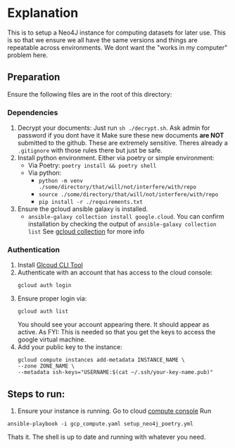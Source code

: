 # Explanation

This is to setup a Neo4J instance for computing datasets for later use.
This is so that we ensure we all have the same versions and things are repeatable across environments.
We dont want the "works in my computer" problem here.

## Preparation

Ensure the following files are in the root of this directory:

### Dependencies

1. Decrypt your documents: Just run `sh ./decrypt.sh`. Ask admin for password if you dont have it
    Make sure these new documents **are NOT** submitted to the github. These are extremely sensitive. Theres already a `.gitignore` with those rules there but just be safe.
2. Install python environment. Either via poetry or simple environment:
   - Via Poetry: `poetry install && poetry shell`
   - Via python:
     - `python -m venv ./some/directory/that/will/not/interfere/with/repo`
     - `source ./some/directory/that/will/not/interfere/with/repo`
     - `pip install -r ./requirements.txt`
3. Ensure the gcloud ansible galaxy is installed.
   - `ansible-galaxy collection install google.cloud`.
     You can confirm installation by checking the output of `ansible-galaxy collection list`
     See [gcloud collection](https://docs.ansible.com/ansible/latest/collections/google/cloud/gcp_compute_inventory.html#ansible-collections-google-cloud-gcp-compute-inventory-requirements) for more info

### Authentication

1. Install [Glcoud CLI Tool](https://cloud.google.com/sdk/docs/install)
2. Authenticate with an account that has access to the cloud console: 
    ```shell
    gcloud auth login
    ```
3. Ensure proper login via:
    ```shell
    gcloud auth list
    ```
    You should see your account appearing there. It should appear as active.
    As FYI: This is needed so that you get the keys to access the google virtual machine.
4. Add your public key to the instance:
    ```
    gcloud compute instances add-metadata INSTANCE_NAME \
    --zone ZONE_NAME \
    --metadata ssh-keys="USERNAME:$(cat ~/.ssh/your-key-name.pub)"
    ```


## Steps to run:

1. Ensure your instance is running. Go to cloud [compute console](htpps://console.cloud.google.com/compute/)
Run 

```shell
ansible-playbook -i gcp_compute.yaml setup_neo4j_poetry.yml
```

Thats it. The shell is up to date and running with whatever you need.
